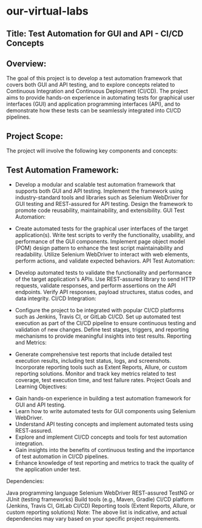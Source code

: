 # our-virtual-labs

## Title: Test Automation for GUI and API - CI/CD Concepts

## Overview:
The goal of this project is to develop a test automation framework that covers both GUI and API testing, and to explore concepts related to Continuous Integration and Continuous Deployment (CI/CD). The project aims to provide hands-on experience in automating tests for graphical user interfaces (GUI) and application programming interfaces (API), and to demonstrate how these tests can be seamlessly integrated into CI/CD pipelines.

## Project Scope:
The project will involve the following key components and concepts:

## Test Automation Framework:

- Develop a modular and scalable test automation framework that supports both GUI and API testing.
Implement the framework using industry-standard tools and libraries such as Selenium WebDriver for GUI testing and REST-assured for API testing.
Design the framework to promote code reusability, maintainability, and extensibility.
GUI Test Automation:

- Create automated tests for the graphical user interfaces of the target application(s).
Write test scripts to verify the functionality, usability, and performance of the GUI components.
Implement page object model (POM) design pattern to enhance the test script maintainability and readability.
Utilize Selenium WebDriver to interact with web elements, perform actions, and validate expected behaviors.
API Test Automation:

- Develop automated tests to validate the functionality and performance of the target application's APIs.
Use REST-assured library to send HTTP requests, validate responses, and perform assertions on the API endpoints.
Verify API responses, payload structures, status codes, and data integrity.
CI/CD Integration:

- Configure the project to be integrated with popular CI/CD platforms such as Jenkins, Travis CI, or GitLab CI/CD.
Set up automated test execution as part of the CI/CD pipeline to ensure continuous testing and validation of new changes.
Define test stages, triggers, and reporting mechanisms to provide meaningful insights into test results.
Reporting and Metrics:

- Generate comprehensive test reports that include detailed test execution results, including test status, logs, and screenshots.
Incorporate reporting tools such as Extent Reports, Allure, or custom reporting solutions.
Monitor and track key metrics related to test coverage, test execution time, and test failure rates.
Project Goals and Learning Objectives:

* Gain hands-on experience in building a test automation framework for GUI and API testing.
* Learn how to write automated tests for GUI components using Selenium WebDriver.
* Understand API testing concepts and implement automated tests using REST-assured.
* Explore and implement CI/CD concepts and tools for test automation integration.
* Gain insights into the benefits of continuous testing and the importance of test automation in CI/CD pipelines.
* Enhance knowledge of test reporting and metrics to track the quality of the application under test.


Dependencies:

Java programming language
Selenium WebDriver
REST-assured
TestNG or JUnit (testing frameworks)
Build tools (e.g., Maven, Gradle)
CI/CD platform (Jenkins, Travis CI, GitLab CI/CD)
Reporting tools (Extent Reports, Allure, or custom reporting solutions)
Note: The above list is indicative, and actual dependencies may vary based on your specific project requirements.

